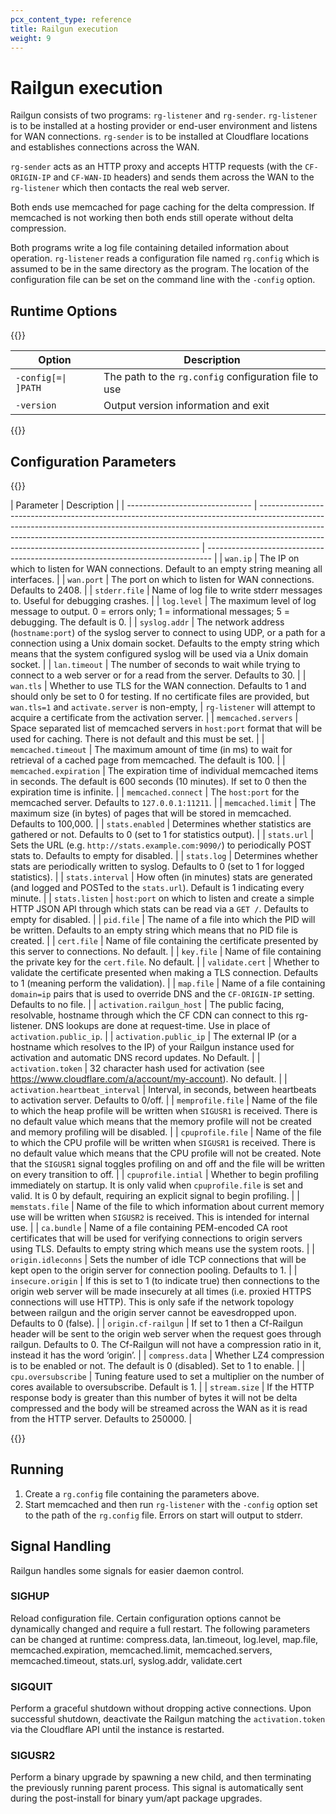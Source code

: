 ```yaml
---
pcx_content_type: reference
title: Railgun execution
weight: 9
---
```


# Railgun execution

Railgun consists of two programs: `rg-listener` and `rg-sender`. `rg-listener` is to be installed at a hosting provider or end-user environment and listens for WAN connections. `rg-sender` is to be installed at Cloudflare locations and establishes connections across the WAN.

`rg-sender` acts as an HTTP proxy and accepts HTTP requests (with the `CF-ORIGIN-IP` and `CF-WAN-ID` headers) and sends them across the WAN to the `rg-listener` which then contacts the real web server.

Both ends use memcached for page caching for the delta compression. If memcached is not working then both ends still operate without delta compression.

Both programs write a log file containing detailed information about operation. `rg-listener` reads a configuration file named `rg.config` which is assumed to be in the same directory as the program. The location of the configuration file can be set on the command line with the `-config` option.

## Runtime Options

{{<table-wrap>}}

| Option              | Description                                           |
| ------------------- | ----------------------------------------------------- |
| `-config[=\| ]PATH` | The path to the `rg.config` configuration file to use |
| `-version`          | Output version information and exit                   |

{{</table-wrap>}}

## Configuration Parameters

{{<table-wrap>}}

| Parameter                       | Description                                                                                                                                                                                                                                                                                               |
| ------------------------------- | --------------------------------------------------------------------------------------------------------------------------------------------------------------------------------------------------------------------------------------------------------------------------------------------------------- | ------------------------------------------------------------------------------- |
| `wan.ip`                        | The IP on which to listen for WAN connections. Default to an empty string meaning all interfaces.                                                                                                                                                                                                         |
| `wan.port`                      | The port on which to listen for WAN connections. Defaults to 2408.                                                                                                                                                                                                                                        |
| `stderr.file`                   | Name of log file to write stderr messages to. Useful for debugging crashes.                                                                                                                                                                                                                               |
| `log.level`                     | The maximum level of log message to output. 0 = errors only; 1 = informational messages; 5 = debugging. The default is 0.                                                                                                                                                                                 |
| `syslog.addr`                   | The network address (`hostname:port`) of the syslog server to connect to using UDP, or a path for a connection using a Unix domain socket. Defaults to the empty string which means that the system configured syslog will be used via a Unix domain socket.                                              |
| `lan.timeout`                   | The number of seconds to wait while trying to connect to a web server or for a read from the server. Defaults to 30.                                                                                                                                                                                      |
| `wan.tls`                       | Whether to use TLS for the WAN connection. Defaults to 1 and should only be set to 0 for testing. If no certificate files are provided, but `wan.tls=1` and `activate.server` is non-empty,                                                                                                               | `rg-listener` will attempt to acquire a certificate from the activation server. |
| `memcached.servers`             | Space separated list of memcached servers in `host:port` format that will be used for caching. There is not default and this must be set.                                                                                                                                                                 |
| `memcached.timeout`             | The maximum amount of time (in ms) to wait for retrieval of a cached page from memcached. The default is 100.                                                                                                                                                                                             |
| `memcached.expiration`          | The expiration time of individual memcached items in seconds. The default is 600 seconds (10 minutes). If set to 0 then the expiration time is infinite.                                                                                                                                                  |
| `memcached.connect`             | The `host:port` for the memcached server. Defaults to `127.0.0.1:11211`.                                                                                                                                                                                                                                  |
| `memcached.limit`               | The maximum size (in bytes) of pages that will be stored in memcached. Defaults to 100,000.                                                                                                                                                                                                               |
| `stats.enabled`                 | Determines whether statistics are gathered or not. Defaults to 0 (set to 1 for statistics output).                                                                                                                                                                                                        |
| `stats.url`                     | Sets the URL (e.g. `http://stats.example.com:9090/`) to periodically POST stats to. Defaults to empty for disabled.                                                                                                                                                                                       |
| `stats.log`                     | Determines whether stats are periodically written to syslog. Defaults to 0 (set to 1 for logged statistics).                                                                                                                                                                                              |
| `stats.interval`                | How often (in minutes) stats are generated (and logged and POSTed to the `stats.url`). Default is 1 indicating every minute.                                                                                                                                                                              |
| `stats.listen`                  | `host:port` on which to listen and create a simple HTTP JSON API through which stats can be read via a `GET /`. Defaults to empty for disabled.                                                                                                                                                           |
| `pid.file`                      | The name of a file into which the PID will be written. Defaults to an empty string which means that no PID file is created.                                                                                                                                                                               |
| `cert.file`                     | Name of file containing the certificate presented by this server to connections. No default.                                                                                                                                                                                                              |
| `key.file`                      | Name of file containing the private key for the `cert.file`. No default.                                                                                                                                                                                                                                  |
| `validate.cert`                 | Whether to validate the certificate presented when making a TLS connection. Defaults to 1 (meaning perform the validation).                                                                                                                                                                               |
| `map.file`                      | Name of a file containing `domain=ip` pairs that is used to override DNS and the `CF-ORIGIN-IP` setting. Defaults to no file.                                                                                                                                                                             |
| `activation.railgun_host`       | The public facing, resolvable, hostname through which the CF CDN can connect to this rg-listener. DNS lookups are done at request-time. Use in place of `activation.public_ip`.                                                                                                                           |
| `activation.public_ip`          | The external IP (or a hostname which resolves to the IP) of your Railgun instance used for activation and automatic DNS record updates. No Default.                                                                                                                                                       |
| `activation.token`              | 32 character hash used for activation (see https://www.cloudflare.com/a/account/my-account). No default.                                                                                                                                                                                                  |
| `activation.heartbeat_interval` | Interval, in seconds, between heartbeats to activation server. Defaults to 0/off.                                                                                                                                                                                                                         |
| `memprofile.file`               | Name of the file to which the heap profile will be written when `SIGUSR1` is received. There is no default value which means that the memory profile will not be created and memory profiling will be disabled.                                                                                           |
| `cpuprofile.file`               | Name of the file to which the CPU profile will be written when `SIGUSR1` is received. There is no default value which means that the CPU profile will not be created. Note that the `SIGUSR1` signal toggles profiling on and off and the file will be written on every transition to off.                |
| `cpuprofile.intial`             | Whether to begin profiling immediately on startup. It is only valid when `cpuprofile.file` is set and valid. It is 0 by default, requiring an explicit signal to begin profiling.                                                                                                                         |
| `memstats.file`                 | Name of the file to which information about current memory use will be written when `SIGUSR2` is received. This is intended for internal use.                                                                                                                                                             |
| `ca.bundle`                     | Name of a file containing PEM-encoded CA root certificates that will be used for verifying connections to origin servers using TLS. Defaults to empty string which means use the system roots.                                                                                                            |
| `origin.idleconns`              | Sets the number of idle TCP connections that will be kept open to the origin server for connection pooling. Defaults to 1.                                                                                                                                                                                |
| `insecure.origin`               | If this is set to 1 (to indicate true) then connections to the origin web server will be made insecurely at all times (i.e. proxied HTTPS connections will use HTTP). This is only safe if the network topology between railgun and the origin server cannot be eavesdropped upon. Defaults to 0 (false). |
| `origin.cf-railgun`             | If set to 1 then a Cf-Railgun header will be sent to the origin web server when the request goes through railgun. Defaults to 0. The Cf-Railgun will not have a compression ratio in it, instead it has the word ‘origin’.                                                                                |
| `compress.data`                 | Whether LZ4 compression is to be enabled or not. The default is 0 (disabled). Set to 1 to enable.                                                                                                                                                                                                         |
| `cpu.oversubscribe`             | Tuning feature used to set a multiplier on the number of cores available to oversubscribe. Default is 1.                                                                                                                                                                                                  |
| `stream.size`                   | If the HTTP response body is greater than this number of bytes it will not be delta compressed and the body will be streamed across the WAN as it is read from the HTTP server. Defaults to 250000.                                                                                                       |

{{</table-wrap>}}

## Running

1.  Create a `rg.config` file containing the parameters above.
2.  Start memcached and then run `rg-listener` with the `-config` option set to the path of the `rg.config` file. Errors on start will output to stderr.

## Signal Handling

Railgun handles some signals for easier daemon control.

### SIGHUP

Reload configuration file. Certain configuration options cannot be dynamically changed and require a full restart. The following parameters can be changed at runtime: compress.data, lan.timeout, log.level, map.file, memcached.expiration, memcached.limit, memcached.servers, memcached.timeout, stats.url, syslog.addr, validate.cert

### SIGQUIT

Perform a graceful shutdown without dropping active connections. Upon successful shutdown, deactivate the Railgun matching the `activation.token` via the Cloudflare API until the instance is restarted.

### SIGUSR2

Perform a binary upgrade by spawning a new child, and then terminating the previously running parent process. This signal is automatically sent during the post-install for binary yum/apt package upgrades.

